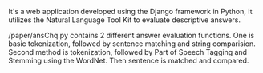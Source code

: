 It's a web application developed using the Django framework in Python, It utilizes the Natural Language Tool Kit to evaluate descriptive answers. 


/paper/ansChq.py contains 2 different answer evaluation functions. One is basic tokenization, followed by sentence matching and string comparision. Second method is tokenization, followed by Part of Speech Tagging and Stemming using the WordNet. Then sentence is matched and compared.
